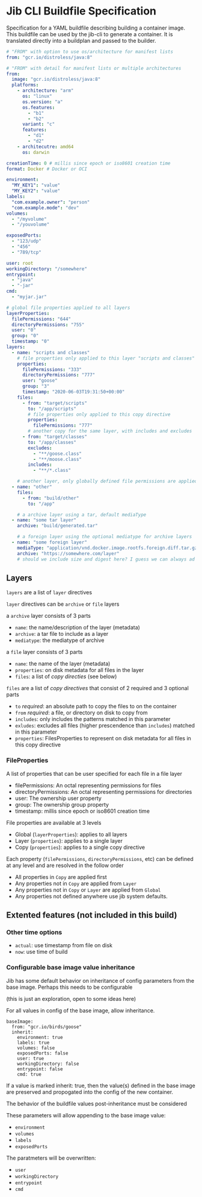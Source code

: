 # Jib CLI Buildfile Specification

Specification for a YAML buildfile describing building a container image. This buildfile can be
used by the jib-cli to generate a container. It is translated directly into a buildplan and
passed to the builder.

```yaml
# "FROM" with option to use os/architecture for manifest lists
from: "gcr.io/distroless/java:8"

# "FROM" with detail for manifest lists or multiple architectures
from:
  image: "gcr.io/distroless/java:8"
  platforms:
    - architecture: "arm"
      os: "linux"
      os.version: "a"
      os.features:
        - "b1"
        - "b2"
      variant: "c"
      features:
        - "d1"
        - "d2"
    - architecutre: amd64
      os: darwin

creationTime: 0 # millis since epoch or iso8601 creation time
format: Docker # Docker or OCI

environment:
  "MY_KEY1": "value"
  "MY_KEY2": "value"
labels:
  "com.example.owner": "person"
  "com.example.mode": "dev"
volumes:
  - "/myvolume"
  - "/youvolume"

exposedPorts:
  - "123/udp"
  - "456"
  - "789/tcp"

user: root
workingDirectory: "/somewhere"
entrypoint:
  - "java"
  - "-jar"
cmd:
  - "myjar.jar"

# global file properties applied to all layers
layerProperties:
  filePermissions: "644"
  directoryPermissions: "755"
  user: "0"
  group: "0"
  timestamp: "0"
layers:
  - name: "scripts and classes"
    # file properties only applied to this layer "scripts and classes"
    properties:
      filePermissions: "333"
      directoryPermissions: "777"
      user: "goose"
      group: "3"
      timestamp: "2020-06-03T19:31:50+00:00"
    files:
      - from: "target/scripts"
        to: "/app/scripts"
        # file properties only applied to this copy directive
        properties:
          filePermissions: "777"
        # another copy for the same layer, with includes and excludes
      - from: "target/classes"
        to: "/app/classes"
        excludes:
          - "**/goose.class"
          - "**/moose.class"
        includes:
          - "**/*.class"

    # another layer, only globally defined file permissions are applied here
  - name: "other"
    files:
      - from: "build/other"
        to: "/app"

    # a archive layer using a tar, default mediaType
  - name: "some tar layer"
    archive: "build/generated.tar"

    # a foreign layer using the optional mediatype for archive layers
  - name: "some foreign layer"
    mediaType: "application/vnd.docker.image.rootfs.foreign.diff.tar.gzip"
    archive: "https://somewhere.com/layer"
    # should we include size and digest here? I guess we can always ad tings
```

## Layers

`layers` are a list of `layer` directives

`layer` directives can be `archive` or `file` layers

a `archive` layer consists of 3 parts
* `name`: the name/description of the layer (metadata)
* `archive`: a tar file to include as a layer
* `mediatype`: the mediatype of archive

a `file` layer consists of 3 parts
* `name`: the name of the layer (metadata)
* `properties`: on disk metadata for all files in the layer
* `files`: a list of *copy directies* (see below)

`files` are a list of *copy directives* that consist of 2 required and 3 optional parts
* `to` *required*: an absolute path to copy the files to on the container
* `from` *required*: a file, or directory on disk to copy from
* `includes`: only includes the patterns matched in this parameter
* `exludes`: excludes all files (higher prescendence than `includes`) matched in this parameter
* `properties`: FilesProperties to represent on disk metadata for all files in this copy directive

### FileProperties

A list of properties that can be user specified for each file in a file layer
* filePermissions: An octal representing permissions for files
* directoryPermissions: An octal representing permissions for directories
* user: The ownership user property
* group: The ownership group property
* timestamp: millis since epoch or iso8601 creation time

File properties are available at 3 levels
* Global (`layerProperties`): applies to all layers
* Layer (`properties`): applies to a single layer
* Copy (`properties`): applies to a single copy directive

Each property (`filePermissions`, `directoryPermissions`, etc) can be defined at any level and are resolved in the follow order
- All properties in `Copy` are applied first
- Any properties not in `Copy` are applied from `Layer`
- Any properties not in `Copy` or `Layer` are applied from `Global`
- Any properties not defined anywhere use jib system defaults.


## Extented features (not included in this build)

### Other time options
* `actual`: use timestamp from file on disk
* `now`: use time of build

### Configurable base image value inheritance
Jib has some default behavior on inheritance of config parameters from the base image.
Perhaps this needs to be configurable

(this is just an exploration, open to some ideas here)

For all values in config of the base image, allow inheritance.
```
baseImage:
  from: "gcr.io/birds/goose"
  inherit:
    environment: true
    labels: true
    volumes: false
    exposedPorts: false
    user: true
    workingDirectory: false
    entrypoint: false
    cmd: true
```
If a value is marked inherit: true, then the value(s) defined in the base image are
preserved and propogated into the config of the new container.

The behavior of the buildfile values post-inheritance must be considered

These parameters will allow appending to the base image value:
- `environment`
- `volumes`
- `labels`
- `exposedPorts`

The paratmeters will be overwritten:
- `user`
- `workingDirectory`
- `entrypoint`
- `cmd`
